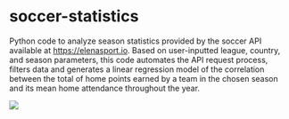 # soccer-statistics
Python code to analyze season statistics provided by the soccer API available at https://elenasport.io. Based on user-inputted league, country, and season parameters, this code automates the API request process, filters data and generates a linear regression model of the correlation between the total of home points earned by a team in the chosen season and its mean home attendance throughout the year.

![](main/linear.regression.exampe.png)
